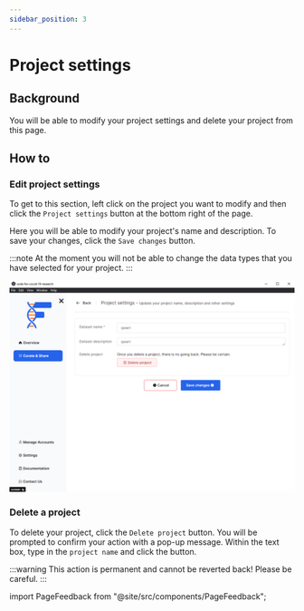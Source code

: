 ```yaml
---
sidebar_position: 3
---
```


# Project settings

## Background

You will be able to modify your project settings and delete your project from this page.

## How to

### Edit project settings

To get to this section, left click on the project you want to modify and then click the `Project settings` button at the bottom right of the page.

Here you will be able to modify your project's name and description. To save your changes, click the `Save changes` button.

:::note
At the moment you will not be able to change the data types that you have selected for your project.
:::

![](./images/projectSettings.png)

### Delete a project

To delete your project, click the `Delete project` button. You will be prompted to confirm your action with a pop-up message.
Within the text box, type in the `project name` and click the button.

:::warning
This action is permanent and cannot be reverted back! Please be careful.
:::

import PageFeedback from "@site/src/components/PageFeedback";

<PageFeedback />
